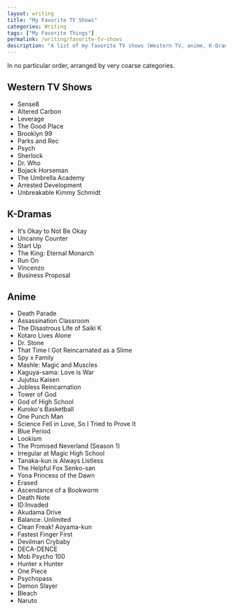 ```yaml
---
layout: writing
title: "My Favorite TV Shows"
categories: Writing
tags: ["My Favorite Things"]
permalink: /writing/favorite-tv-shows
description: "A list of my favorite TV shows (Western TV, anime, K-Dramas)."
---
```


In no particular order, arranged by very coarse categories.

## Western TV Shows
- Sense8
- Altered Carbon
- Leverage
- The Good Place
- Brooklyn 99
- Parks and Rec
- Psych
- Sherlock
- Dr. Who
- Bojack Horseman
- The Umbrella Academy
- Arrested Development
- Unbreakable Kimmy Schmidt

## K-Dramas
- It’s Okay to Not Be Okay
- Uncanny Counter
- Start Up
- The King: Eternal Monarch
- Run On
- Vincenzo
- Business Proposal

## Anime
- Death Parade
- Assassination Classroom
- The Disastrous Life of Saiki K
- Kotaro Lives Alone
- Dr. Stone
- That Time I Got Reincarnated as a Slime
- Spy x Family
- Mashle: Magic and Muscles
- Kaguya-sama: Love is War
- Jujutsu Kaisen
- Jobless Reincarnation
- Tower of God
- God of High School
- Kuroko's Basketball
- One Punch Man
- Science Fell in Love, So I Tried to Prove It
- Blue Period
- Lookism
- The Promised Neverland (Season 1)
- Irregular at Magic High School
- Tanaka-kun is Always Listless
- The Helpful Fox Senko-san
- Yona Princess of the Dawn
- Erased
- Ascendance of a Bookworm
- Death Note
- ID:Invaded
- Akudama Drive
- Balance: Unlimited
- Clean Freak! Aoyama-kun
- Fastest Finger First
- Devilman Crybaby
- DECA-DENCE
- Mob Psycho 100
- Hunter x Hunter
- One Piece
- Psychopass
- Demon Slayer
- Bleach
- Naruto